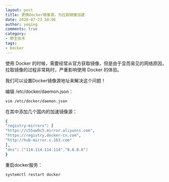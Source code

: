 ```yaml
---
layout: post
title: 更换Docker镜像源，为拉取镜像加速
date: 2020-07-23 10:06
author: yeqing
comments: true
category:
- 野生技术
tags:
- Docker
---
```


使用 Docker 的时候，需要经常从官方获取镜像，但是由于显而易见的网络原因，拉取镜像的过程非常耗时，严重影响使用 Docker 的体验。

我们可以设置Docker镜像源地址来解决这个问题！

编辑 /etc/docker/daemon.json：

```bash
vim /etc/docker/daemon.json
```

在其中添加几个国内的加速镜像源：

```bash
{
"registry-mirrors": [
"https://c55uw9c5.mirror.aliyuncs.com",
"https://registry.docker-cn.com",
"http://hub-mirror.c.163.com"
],
"dns": ["114.114.114.114","8.8.8.8"]
}
```
重启docker服务：
```bash
systemctl restart docker
```